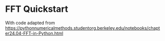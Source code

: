 # FFT Quickstart

With code adapted from https://pythonnumericalmethods.studentorg.berkeley.edu/notebooks/chapter24.04-FFT-in-Python.html
